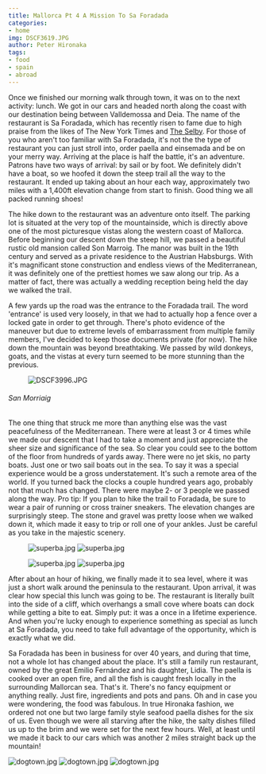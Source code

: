```yaml
---
title: Mallorca Pt 4 A Mission To Sa Foradada
categories:
- home
img: DSCF3619.JPG
author: Peter Hironaka
tags:
- food
- spain
- abroad
---
```


Once we finished our morning walk through town, it was on to the next activity: lunch. We got in our cars and headed north along the coast with our destination being between Valldemossa and Deia. The name of the restaurant is Sa Foradada, which has recently risen to fame due to high praise from the likes of The New York Times and [The Selby](http://tmagazine.blogs.nytimes.com/2012/05/18/edible-selby-fire-island/?_r=0). For those of you who aren't too familiar with Sa Foradada, it's not the the type of restaurant you can just stroll into, order paella and einsemada and be on your merry way. Arriving at the place is half the battle, it's an adventure. Patrons have two ways of arrival: by sail or by foot. We definitely didn't have a boat, so we hoofed it down the steep trail all the way to the restaurant. It ended up taking about an hour each way, approximately two miles with a 1,400ft elevation change from start to finish. Good thing we all packed running shoes!

The hike down to the restaurant was an adventure onto itself. The parking lot is situated at the very top of the mountainside, which is directly above one of the most picturesque vistas along the western coast of Mallorca. Before beginning our descent down the steep hill, we passed a beautiful rustic old mansion called Son Marroig. The manor was built in the 19th century and served as a private residence to the Austrian Habsburgs. With it's magnificant stone construction and endless views of the Mediterranean, it was definitely one of the prettiest homes we saw along our trip. As a matter of fact, there was actually a wedding reception being held the day we walked the trail.

A few yards up the road was the entrance to the Foradada trail. The word 'entrance' is used very loosely, in that we had to actually hop a fence over a locked gate in order to get through. There's photo evidence of the maneuver but due to extreme levels of embarrassment from multiple family members, I've decided to keep those documents private (for now). The hike down the mountain was beyond breathtaking. We passed by wild donkeys, goats, and the vistas at every turn seemed to be more stunning than the previous.

<figure> <img src="/uploads/DSCF3996.JPG" alt="DSCF3996.JPG"> </figure>

###### San Morriaig

The one thing that struck me more than anything else was the vast peacefulness of the Mediterranean. There were at least 3 or 4 times while we made our descent that I had to take a moment and just appreciate the sheer size and significance of the sea. So clear you could see to the bottom of the floor from hundreds of yards away. There were no jet skis, no party boats. Just one or two sail boats out in the sea. To say it was a special experience would be a gross understatement. It's such a remote area of the world. If you turned back the clocks a couple hundred years ago, probably not that much has changed. There were maybe 2- or 3 people we passed along the way. Pro tip: If you plan to hike the trail to Foradada, be sure to wear a pair of running or cross trainer sneakers. The elevation changes are surprisingly steep. The stone and gravel was pretty loose when we walked down it, which made it easy to trip or roll one of your ankles. Just be careful as you take in the majestic scenery.

<figure> <img src="/uploads/sa-donkey.JPG" class="row-2" alt="superba.jpg"> <img src="/uploads/sa-walk.JPG" class="row-2" alt="superba.jpg"></figure>
<figure> <img src="/uploads/IMG_2841.jpg" class="row-2" alt="superba.jpg"> <img src="/uploads/IMG_2842.jpg" class="row-2" alt="superba.jpg"></figure>


After about an hour of hiking, we finally made it to sea level, where it was just a short walk around the peninsula to the restaurant. Upon arrival, it was clear how special this lunch was going to be. The restaurant is literally built into the side of a cliff, which overhangs a small cove where boats can dock while getting a bite to eat. Simply put: it was a once in a lifetime experience. And when you're lucky enough to experience something as special as lunch at Sa Foradada, you need to take full advantage of the opportunity, which is exactly what we did.  

Sa Foradada has been in business for over 40 years, and during that time, not a whole lot has changed about the place. It's still a family run restaurant, owned by the great Emilio Fernández and his daughter, Lidia. The paella is cooked over an open fire, and all the fish is caught fresh locally in the surrounding Mallorcan sea. That's it. There's no fancy equipment or anything really. Just fire, ingredients and pots and pans. Oh and in case you were wondering, the food was fabulous. In true Hironaka fashion, we ordered not one but two large family style seafood paella dishes for the six of us. Even though we were all starving after the hike, the salty dishes filled us up to the brim and we were set for the next few hours. Well, at least until we made it back to our cars which was another 2 miles straight back up the mountain!

![dogtown.jpg](/uploads/DSCF4084.JPG)
![dogtown.jpg](/uploads/IMG_2859.jpg)
![dogtown.jpg](/uploads/IMG_2861.jpg)
